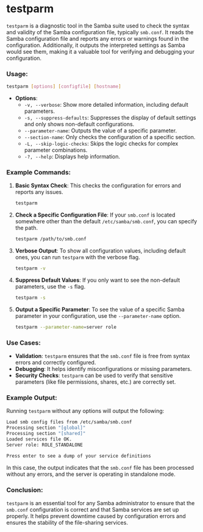# testparm
`testparm` is a diagnostic tool in the Samba suite used to check the syntax and validity of the Samba configuration file, typically `smb.conf`. It reads the Samba configuration file and reports any errors or warnings found in the configuration. Additionally, it outputs the interpreted settings as Samba would see them, making it a valuable tool for verifying and debugging your configuration.

### Usage:

```bash
testparm [options] [configfile] [hostname]
```

- **Options**:
  - `-v, --verbose`: Show more detailed information, including default parameters.
  - `-s, --suppress-defaults`: Suppresses the display of default settings and only shows non-default configurations.
  - `--parameter-name`: Outputs the value of a specific parameter.
  - `--section-name`: Only checks the configuration of a specific section.
  - `-L, --skip-logic-checks`: Skips the logic checks for complex parameter combinations.
  - `-?, --help`: Displays help information.

### Example Commands:

1. **Basic Syntax Check**:
   This checks the configuration for errors and reports any issues.
   ```bash
   testparm
   ```

2. **Check a Specific Configuration File**:
   If your `smb.conf` is located somewhere other than the default `/etc/samba/smb.conf`, you can specify the path.
   ```bash
   testparm /path/to/smb.conf
   ```

3. **Verbose Output**:
   To show all configuration values, including default ones, you can run `testparm` with the verbose flag.
   ```bash
   testparm -v
   ```

4. **Suppress Default Values**:
   If you only want to see the non-default parameters, use the `-s` flag.
   ```bash
   testparm -s
   ```

5. **Output a Specific Parameter**:
   To see the value of a specific Samba parameter in your configuration, use the `--parameter-name` option.
   ```bash
   testparm --parameter-name=server role
   ```

### Use Cases:

- **Validation**: `testparm` ensures that the `smb.conf` file is free from syntax errors and correctly configured.
- **Debugging**: It helps identify misconfigurations or missing parameters.
- **Security Checks**: `testparm` can be used to verify that sensitive parameters (like file permissions, shares, etc.) are correctly set.

### Example Output:

Running `testparm` without any options will output the following:
```bash
Load smb config files from /etc/samba/smb.conf
Processing section "[global]"
Processing section "[shared]"
Loaded services file OK.
Server role: ROLE_STANDALONE

Press enter to see a dump of your service definitions
```

In this case, the output indicates that the `smb.conf` file has been processed without any errors, and the server is operating in standalone mode.

### Conclusion:

`testparm` is an essential tool for any Samba administrator to ensure that the `smb.conf` configuration is correct and that Samba services are set up properly. It helps prevent downtime caused by configuration errors and ensures the stability of the file-sharing services.
